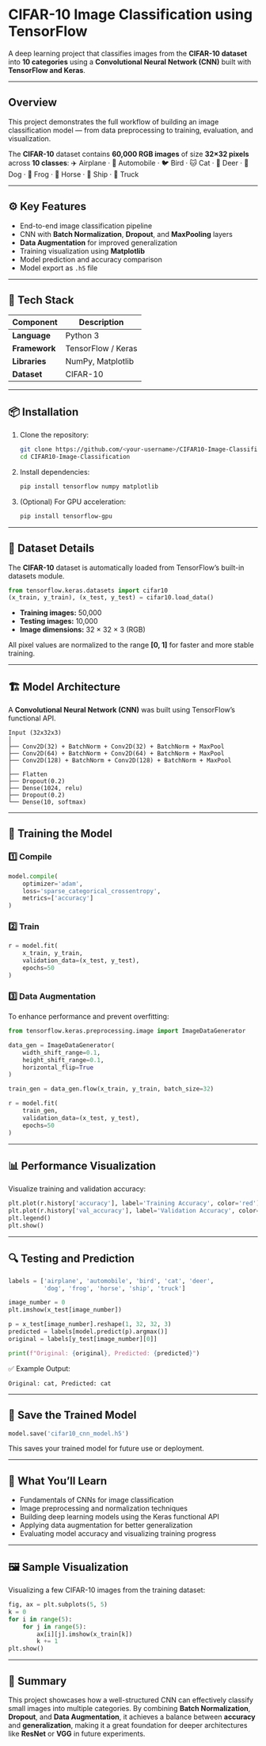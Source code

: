# CIFAR-10 Image Classification using TensorFlow

A deep learning project that classifies images from the **CIFAR-10 dataset** into **10 categories** using a **Convolutional Neural Network (CNN)** built with **TensorFlow and Keras**.

---

## Overview

This project demonstrates the full workflow of building an image classification model — from data preprocessing to training, evaluation, and visualization.

The **CIFAR-10** dataset contains **60,000 RGB images** of size **32×32 pixels** across **10 classes**:
✈️ Airplane · 🚗 Automobile · 🐦 Bird · 🐱 Cat · 🦌 Deer · 🐶 Dog · 🐸 Frog · 🐴 Horse · 🚢 Ship · 🚛 Truck

---

## ⚙️ Key Features

* End-to-end image classification pipeline
* CNN with **Batch Normalization**, **Dropout**, and **MaxPooling** layers
* **Data Augmentation** for improved generalization
* Training visualization using **Matplotlib**
* Model prediction and accuracy comparison
* Model export as `.h5` file

---

## 🧩 Tech Stack

| Component     | Description        |
| ------------- | ------------------ |
| **Language**  | Python 3           |
| **Framework** | TensorFlow / Keras |
| **Libraries** | NumPy, Matplotlib  |
| **Dataset**   | CIFAR-10           |

---

## 📦 Installation

1. Clone the repository:

   ```bash
   git clone https://github.com/<your-username>/CIFAR10-Image-Classification.git
   cd CIFAR10-Image-Classification
   ```

2. Install dependencies:

   ```bash
   pip install tensorflow numpy matplotlib
   ```

3. (Optional) For GPU acceleration:

   ```bash
   pip install tensorflow-gpu
   ```

---

## 📁 Dataset Details

The **CIFAR-10** dataset is automatically loaded from TensorFlow’s built-in datasets module.

```python
from tensorflow.keras.datasets import cifar10
(x_train, y_train), (x_test, y_test) = cifar10.load_data()
```

* **Training images:** 50,000
* **Testing images:** 10,000
* **Image dimensions:** 32 × 32 × 3 (RGB)

All pixel values are normalized to the range **[0, 1]** for faster and more stable training.

---

## 🏗️ Model Architecture

A **Convolutional Neural Network (CNN)** was built using TensorFlow’s functional API.

```
Input (32x32x3)
│
├── Conv2D(32) + BatchNorm + Conv2D(32) + BatchNorm + MaxPool
├── Conv2D(64) + BatchNorm + Conv2D(64) + BatchNorm + MaxPool
├── Conv2D(128) + BatchNorm + Conv2D(128) + BatchNorm + MaxPool
│
├── Flatten
├── Dropout(0.2)
├── Dense(1024, relu)
├── Dropout(0.2)
└── Dense(10, softmax)
```

---

## 🚀 Training the Model

### 1️⃣ Compile

```python
model.compile(
    optimizer='adam',
    loss='sparse_categorical_crossentropy',
    metrics=['accuracy']
)
```

### 2️⃣ Train

```python
r = model.fit(
    x_train, y_train,
    validation_data=(x_test, y_test),
    epochs=50
)
```

### 3️⃣ Data Augmentation

To enhance performance and prevent overfitting:

```python
from tensorflow.keras.preprocessing.image import ImageDataGenerator

data_gen = ImageDataGenerator(
    width_shift_range=0.1,
    height_shift_range=0.1,
    horizontal_flip=True
)

train_gen = data_gen.flow(x_train, y_train, batch_size=32)

r = model.fit(
    train_gen,
    validation_data=(x_test, y_test),
    epochs=50
)
```

---

## 📊 Performance Visualization

Visualize training and validation accuracy:

```python
plt.plot(r.history['accuracy'], label='Training Accuracy', color='red')
plt.plot(r.history['val_accuracy'], label='Validation Accuracy', color='green')
plt.legend()
plt.show()
```

---

## 🔍 Testing and Prediction

```python
labels = ['airplane', 'automobile', 'bird', 'cat', 'deer',
          'dog', 'frog', 'horse', 'ship', 'truck']

image_number = 0
plt.imshow(x_test[image_number])

p = x_test[image_number].reshape(1, 32, 32, 3)
predicted = labels[model.predict(p).argmax()]
original = labels[y_test[image_number][0]]

print(f"Original: {original}, Predicted: {predicted}")
```

✅ Example Output:

```
Original: cat, Predicted: cat
```

---

## 💾 Save the Trained Model

```python
model.save('cifar10_cnn_model.h5')
```

This saves your trained model for future use or deployment.

---

## 🧠 What You’ll Learn

* Fundamentals of CNNs for image classification
* Image preprocessing and normalization techniques
* Building deep learning models using the Keras functional API
* Applying data augmentation for better generalization
* Evaluating model accuracy and visualizing training progress

---

## 🖼️ Sample Visualization

Visualizing a few CIFAR-10 images from the training dataset:

```python
fig, ax = plt.subplots(5, 5)
k = 0
for i in range(5):
    for j in range(5):
        ax[i][j].imshow(x_train[k])
        k += 1
plt.show()
```

---

## 🌟 Summary

This project showcases how a well-structured CNN can effectively classify small images into multiple categories.
By combining **Batch Normalization**, **Dropout**, and **Data Augmentation**, it achieves a balance between **accuracy** and **generalization**, making it a great foundation for deeper architectures like **ResNet** or **VGG** in future experiments.

